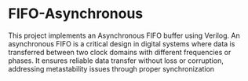 # FIFO-Asynchronous
This project implements an Asynchronous FIFO buffer using Verilog. An asynchronous FIFO is a critical design in digital systems where data is transferred between two clock domains with different frequencies or phases. It ensures reliable data transfer without loss or corruption, addressing metastability issues through proper synchronization
